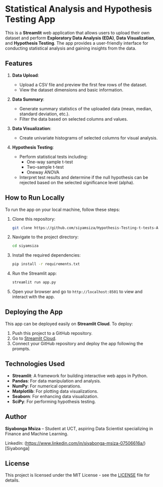 # Statistical Analysis and Hypothesis Testing App

This is a **Streamlit** web application that allows users to upload their own dataset and perform **Exploratory Data Analysis (EDA)**, **Data Visualization**, and **Hypothesis Testing**. The app provides a user-friendly interface for conducting statistical analysis and gaining insights from the data.

## Features

1. **Data Upload**: 
   - Upload a CSV file and preview the first few rows of the dataset.
   - View the dataset dimensions and basic information.

2. **Data Summary**:
   - Generate summary statistics of the uploaded data (mean, median, standard deviation, etc.).
   - Filter the data based on selected columns and values.

3. **Data Visualization**:
   - Create univariate histograms of selected columns for visual analysis.

4. **Hypothesis Testing**:
   - Perform statistical tests including:
     - One-way sample t-test
     - Two-sample t-test
     - Oneway ANOVA
   - Interpret test results and determine if the null hypothesis can be rejected based on the selected significance level (alpha).

## How to Run Locally

To run the app on your local machine, follow these steps:

1. Clone this repository:
    ```bash
    git clone https://github.com/siyamsiza/Hypothesis-Testing-t-tests-ANOVA.git
    ```

2. Navigate to the project directory:
    ```bash
    cd siyamsiza
    ```

3. Install the required dependencies:
    ```bash
    pip install -r requirements.txt
    ```

4. Run the Streamlit app:
    ```bash
    streamlit run app.py
    ```

5. Open your browser and go to `http://localhost:8501` to view and interact with the app.

## Deploying the App

This app can be deployed easily on **Streamlit Cloud**. To deploy:
1. Push this project to a GitHub repository.
2. Go to [Streamlit Cloud](https://share.streamlit.io/).
3. Connect your GitHub repository and deploy the app following the prompts.

## Technologies Used

- **Streamlit**: A framework for building interactive web apps in Python.
- **Pandas**: For data manipulation and analysis.
- **NumPy**: For numerical operations.
- **Matplotlib**: For plotting data visualizations.
- **Seaborn**: For enhancing data visualization.
- **SciPy**: For performing hypothesis testing.

## Author

**Siyabonga Msiza** – Student at UCT, aspiring Data Scientist specializing in Finance and Machine Learning.

LinkedIn: (https://www.linkedin.com/in/siyabonga-msiza-07506616a/)[Siyabonga]

## License

This project is licensed under the MIT License - see the [LICENSE](LICENSE) file for details.
